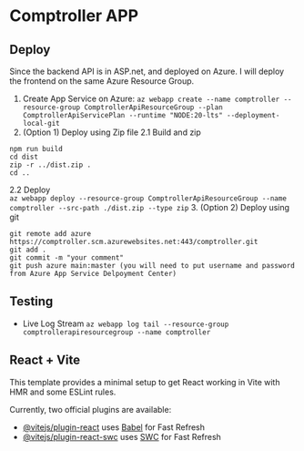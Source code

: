 # Comptroller APP 

## Deploy
Since the backend API is in ASP.net, and deployed on Azure. I will deploy the frontend on the same Azure Resource Group.
1. Create App Service on Azure: `az webapp create --name comptroller --resource-group ComptrollerApiResourceGroup --plan ComptrollerApiServicePlan --runtime "NODE:20-lts" --deployment-local-git`
2. (Option 1) Deploy using Zip file 
2.1 Build and zip
```
npm run build
cd dist 
zip -r ../dist.zip .
cd ..
```
2.2 Deploy  
`az webapp deploy --resource-group ComptrollerApiResourceGroup --name comptroller --src-path ./dist.zip --type zip`
3. (Option 2) Deploy using git 
```
git remote add azure https://comptroller.scm.azurewebsites.net:443/comptroller.git
git add .
git commit -m "your comment"
git push azure main:master (you will need to put username and password from Azure App Service Delpoyment Center)
```

## Testing 
* Live Log Stream 
 `az webapp log tail --resource-group comptrollerapiresourcegroup --name comptroller` 

## React + Vite

This template provides a minimal setup to get React working in Vite with HMR and some ESLint rules.

Currently, two official plugins are available:

- [@vitejs/plugin-react](https://github.com/vitejs/vite-plugin-react/blob/main/packages/plugin-react/README.md) uses [Babel](https://babeljs.io/) for Fast Refresh
- [@vitejs/plugin-react-swc](https://github.com/vitejs/vite-plugin-react-swc) uses [SWC](https://swc.rs/) for Fast Refresh
